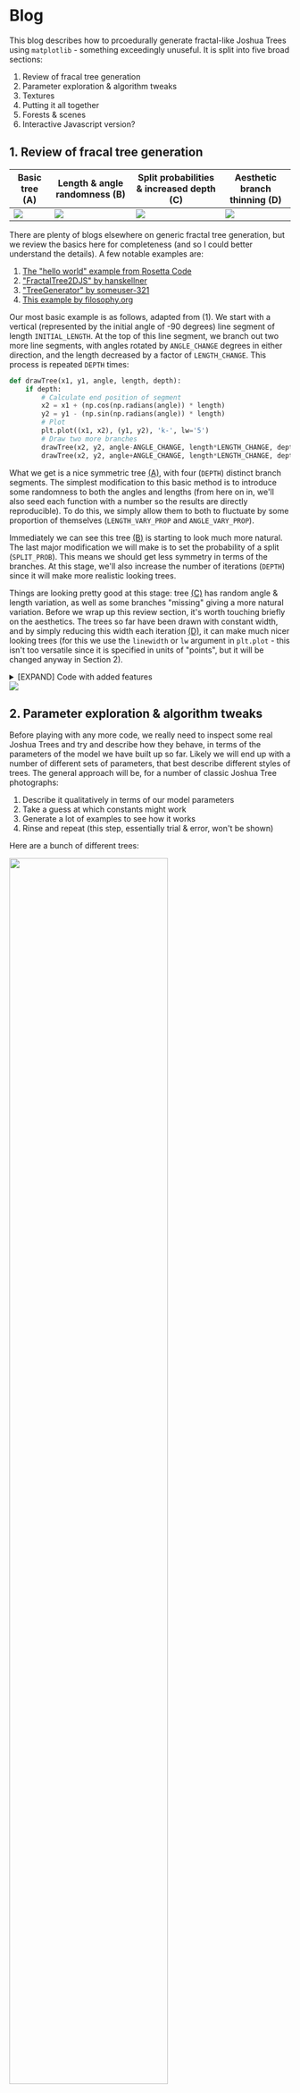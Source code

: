 # Blog

This blog describes how to prcoedurally generate fractal-like Joshua Trees using `matplotlib` - something exceedingly unuseful. It is split into five broad sections:

1. Review of fracal tree generation
2. Parameter exploration & algorithm tweaks
3. Textures
4. Putting it all together
5. Forests & scenes
6. Interactive Javascript version?

## 1. Review of fracal tree generation

|Basic tree (A)|Length & angle randomness (B)|Split probabilities & increased depth (C)|Aesthetic branch thinning (D)|
|---|---|---|---|
| <img src="https://github.com/beyondbeneath/fractal-joshua-trees/blob/master/blog/blog1a.png"> | <img src="https://github.com/beyondbeneath/fractal-joshua-trees/blob/master/blog/blog1b.png"> | <img src="https://github.com/beyondbeneath/fractal-joshua-trees/blob/master/blog/blog1c.png"> | <img src="https://github.com/beyondbeneath/fractal-joshua-trees/blob/master/blog/blog1d.png"> |

There are plenty of blogs elsewhere on generic fractal tree generation, but we review the basics here for completeness (and so I could better understand the details). A few notable examples are:

1. [The "hello world" example from Rosetta Code](https://rosettacode.org/wiki/Fractal_tree#Python)
2. ["FractalTree2DJS" by hanskellner](https://github.com/hanskellner/FractalTree2DJS)
3. ["TreeGenerator" by someuser-321](https://someuser-321.github.io/TreeGenerator/)
4. [This example by filosophy.org](https://filosophy.org/projects/trees/)

Our most basic example is as follows, adapted from (1). We start with a vertical (represented by the initial angle of -90 degrees) line segment of length `INITIAL_LENGTH`. At the top of this line segment, we branch out two more line segments, with angles rotated by `ANGLE_CHANGE` degrees in either direction, and the length decreased by a factor of `LENGTH_CHANGE`. This process is repeated `DEPTH` times:

```python
def drawTree(x1, y1, angle, length, depth):
    if depth:
        # Calculate end position of segment
        x2 = x1 + (np.cos(np.radians(angle)) * length)
        y2 = y1 - (np.sin(np.radians(angle)) * length)
        # Plot
        plt.plot((x1, x2), (y1, y2), 'k-', lw='5')
        # Draw two more branches
        drawTree(x2, y2, angle-ANGLE_CHANGE, length*LENGTH_CHANGE, depth-1)
        drawTree(x2, y2, angle+ANGLE_CHANGE, length*LENGTH_CHANGE, depth-1)
```

What we get is a nice symmetric tree [(A)](blog1a.png), with four (`DEPTH`) distinct branch segments. The simplest modification to this basic method is to introduce some randomness to both the angles and lengths (from here on in, we'll also seed each function with a number so the results are directly reproducible). To do this, we simply allow them to both to fluctuate by some proportion of themselves (`LENGTH_VARY_PROP` and `ANGLE_VARY_PROP`).

Immediately we can see this tree [(B)](blog1b.png) is starting to look much more natural. The last major modification we will make is to set the probability of a split (`SPLIT_PROB`). This means we should get less symmetry in terms of the branches. At this stage, we'll also increase the number of iterations (`DEPTH`) since it will make more realistic looking trees.

Things are looking pretty good at this stage: tree [(C)](blog1c.png) has random angle & length variation, as well as some branches "missing" giving a more natural variation. Before we wrap up this review section, it's worth touching briefly on the aesthetics. The trees so far have been drawn with constant width, and by simply reducing this width each iteration [(D)](blog1d.png), it can make much nicer looking trees (for this we use the `linewidth` or `lw` argument in `plt.plot` - this isn't too versatile since it is specified in units of "points", but it will be changed anyway in Section 2).

<details><summary>[EXPAND] Code with added features</summary>
<p>
  
```python
def drawTree(x1, y1, angle, length, depth):
    if depth:
        # Calculatre end position of segment
        x2 = x1 + np.cos(np.radians(angle)) * length
        y2 = y1 - np.sin(np.radians(angle)) * length
        # Plot
        w = (depth**2)/8
        plt.plot((x1, x2), (y1, y2), 'k-', lw=w)
        # Randomise the angle & length changes
        rnd1 = np.random.random(4) - 0.5
        l1 = LENGTH_CHANGE + (rnd1[0] * LENGTH_CHANGE * LENGTH_VARY_PROP)
        l2 = LENGTH_CHANGE + (rnd1[1] * LENGTH_CHANGE * LENGTH_VARY_PROP)
        a1 = ANGLE_CHANGE  + (rnd1[2] * ANGLE_CHANGE  * ANGLE_VARY_PROP)
        a2 = ANGLE_CHANGE  + (rnd1[3] * ANGLE_CHANGE  * ANGLE_VARY_PROP)
        # Draw two more branches
        rnd2 = np.random.random(2)
        if rnd2[0] < SPLIT_PROB: drawTree(x2, y2, angle-a1, length*l1, depth-1)
        if rnd2[1] < SPLIT_PROB: drawTree(x2, y2, angle+a2, length*l2, depth-1)
# Seed
seed = 6
np.random.seed(seed)

# Constants
DEPTH = 8
ANGLE_CHANGE = 30
LENGTH_CHANGE = 0.6
INITIAL_LENGTH = 10
LENGTH_VARY_PROP = 1.0
ANGLE_VARY_PROP = 1.0
SPLIT_PROB = 0.9

# Draw a tree
plt.figure(figsize=(6,6))
drawTree(0, 0, -90, INITIAL_LENGTH, DEPTH)
plt.axis('equal')
plt.title('seed {}'.format(seed))
```

</p>
</details>

<img src="https://github.com/beyondbeneath/fractal-joshua-trees/blob/master/blog/blog1e.png">

## 2. Parameter exploration & algorithm tweaks

Before playing with any more code, we really need to inspect some real Joshua Trees and try and describe how they behave, in terms of the parameters of the model we have built up so far. Likely we will end up with a number of different sets of parameters, that best describe different styles of trees.  The general approach will be, for a number of classic Joshua Tree photographs:

1. Describe it qualitatively in terms of our model parameters
2. Take a guess at which constants might work
3. Generate a lot of examples to see how it works
4. Rinse and repeat (this step, essentially trial & error, won't be shown)

Here are a bunch of different trees:

<img src="https://github.com/beyondbeneath/fractal-joshua-trees/blob/master/blog/blog2a.png" width=75% height=75%>

<details><summary>[EXPAND] Sources of photographs</summary>
<p>

1. https://www.axios.com/government-shutdown-national-parks-joshua-trees-98350e1b-496b-4508-a0d5-45bd4074e42b.html
2. https://www.smithsonianmag.com/smart-news/californias-joshua-trees-are-under-threat-180959991/
3. https://gearpatrol.com/2015/06/30/joshua-tree-travel-guide/
4. https://gearpatrol.com/2015/06/30/joshua-tree-travel-guide/
5. https://www.washingtonpost.com/nation/2019/01/11/travesty-this-nation-people-are-destroying-joshua-trees-joshua-tree-national-park
6. https://backroadplanet.com/best-hikes-joshua-tree-day-trip/
7. https://www.palmspringslife.com/rock-around-the-clock/
8. http://www.ghumr.com/joshua-tree-national-park-flintstone-land/
9. http://www.ghumr.com/joshua-tree-national-park-flintstone-land/
10. https://www.nationalgeographic.com/travel/national-parks/joshua-tree-national-park/
11. https://en.wikipedia.org/wiki/Yucca_brevifolia#/media/File:JoshuaTreesMexico.jpg
12. https://www.tripsavvy.com/joshua-tree-national-park-4116596
13. https://www.tripsavvy.com/joshua-tree-national-park-4116596
14. http://cannundrum.blogspot.com/2010/07/joshua-tree.html
  
</p>
</details>

Observations:
* In general, the trunk size remains relativelty constant from the base all the way to the terminal branches (high `WIDTH_CHANGE`)
* Larger trees (#1,#2) can be fairly symmetrical (high `LENGTH_CHANGE`)
* Some trees can be slanted (#5,#7,#10)
* All but the largest trees have tall initial segments
* Tall, "simple" trees (#3,#6,#8) have low depth (~3?), long base trunks (large `INITIAL_LENGTH`), and rapidly shrink (large `LENGTH_CHANGE`)
* It's not uncommon to have huge angle variations on some branches (sometimes 90 degrees)
* There are often long single, yet curvy, branches (this indicates that `SPLIT_PROB` should decrease with depth, not currently implemented)

From [this description](http://www.flowersociety.org/JT_Botanical.htm):

> Unlike a typical tree branch, this new stem grows rigidly in a totally different direction, at an angle, horizontally, or even down towards the ground. Each branching stem also abruptly ends its growth after blossoming, and further branches veer off in new directions. As well as ending in blossoming, branching may occur where a stem has been damaged by insects.
> 
> After many years, some Joshua trees develop a complex system of twisted branches growing in many directions. Others develop a more harmonious tree shape, while still others remain mostly vertical. The amazing variety of shapes and growth patterns imparts an unusual individuality to each tree.

These images show some trials to mimic the two broad styles of trees: firstly the larger broader trees (e.g., #1, #2); and secondly the taller trees (e.g., #3, #6, #8) with less angle variation:

|Example `Type I`|Example `Type II`|
|---|---|
| <img src="https://github.com/beyondbeneath/fractal-joshua-trees/blob/master/blog/blog2b.png"> | <img src="https://github.com/beyondbeneath/fractal-joshua-trees/blob/master/blog/blog2c.png"> |

These two simple parameter combinations (designated now as `Type I` and `Type II` trees respectively) allow a decent first pass at generating two drastically different stlyed trees. Amazingly, even just be keeping the trunks the same width it makes a huge different in terms of their similarity to actual trees. This is a list of the parameters used demonstrating the key differences which produce the features:

|Parameter|`Type I`|`Type II`|
|---|---|---|
|`LENGTH_CHANGE`|0.8|0.5|
|`ANGLE_CHANGE`|30|20|
|`ANGLE_VARY_PROP`|0.4|1.0|
|`LENGHT_WIDTH_RATIO`|0.2|0.1|
|`SPLIT_PROB`|0.90|0.95|
|`DEPTH`|6|4|

Now we can think about adding some more functionality to the system. First, let's allow the split probability (`SPLIT_PROB`) to decrease by a factor of `SPLIT_PROB_CHANGE` with each iteration, which should have the effect of producing long, curvy branches, which can be demonstrated by looking at the `Type I` examples shown earlier with the added functionality - the same seeds are used to show how the trees evolve differently:

|`Type I` with fixed split probability|`Type I` with decreasing split probability|
|---|---|
| <img src="https://github.com/beyondbeneath/fractal-joshua-trees/blob/master/blog/blog2b.png"> | <img src="https://github.com/beyondbeneath/fractal-joshua-trees/blob/master/blog/blog2d.png"> |

These variants (with decreasing split probabilities, `SPLIT_PROB_CHANGE`) will be designated `Type Ia` and `Type IIa`. Note we can have the previous `Type I` trees (at a value of `1.0`) or increasingly weirder versions of these trees (at lower values of `0.9`). For these trees anything lower than `0.9` and the split probality decreases too rapidly resulting in the trees being too bare. It is also noted `Type II` trees need to be compensated with larger `DEPTH` in order to allow curvature to form & add a nice amount of weirdness.

The next thing to add is the extreme angle changes. A simple way of doing this is just to enforce a large angle change (`LARGE_ANGLE`) at some set probability (`LARGE_ANGLE_PROB`):

|`Type Ia`| `Type Ia` with probabilistic large angles|
|---|---|
| <img src="https://github.com/beyondbeneath/fractal-joshua-trees/blob/master/blog/blog2e.png"> | <img src="https://github.com/beyondbeneath/fractal-joshua-trees/blob/master/blog/blog2f.png"> |

These variants (with decreasing split probabilities AND random large angles) will be designated `Type Ib` and `Type IIb`.

While not perfect, this probably gives us enough to work with for now - later tweaks can be made if necessary. The next steps are to add the textures & colours.

## 3. Textures

Our simple black silhouette-like branch segments are not yet resembling Joshua Trees because they are lacking two distinct characteristics: the leaves and the shaggy bark which covers parts of the trunk. Actually, upon reading it appears the spiky bark are actually older leaves which change from upright green spikes, to downward facing brown-grey spikes which protect the trunk:

> The younger ones remain green, but as they age the leaves fade to gray and become a fibrous residue which droops and finally covers the branch or trunk in a protective coating.

So to make them look better, we will simulate these two effects.

### Trunk spikes

The trunk spikes can be simulated by a host of downard-facing near-isoscelese triangles. By observing the samples above, we can see a few important parameters we might wish to include: firstly, the density of the spikes decreases as you move up toward the tree (and often, they only begin appearing after the first split); 2) as you get closer and closer to the green leaves, they start to point radially out (rather than directly 'down' along the axis of the trunk). So both the density and radial pointing are proportional to how close to the terminal branch they are.

Considering a simple experiment, we can (1) produce a branch segment; (2) randomly choose positions from which a spike will originate; (3) draw a downward-facing triangle; (4) radially point them out, proportional to their distance from the center; (5) order the spikes so produce a more physically realistic pattern; (6) assign a base colour and small per-spike colour variation to them all. This simple workflow produces pretty reasonably looking tree branch segments:

<img src="https://github.com/beyondbeneath/fractal-joshua-trees/blob/master/blog/blog3a.png">

Unfortunately this didn't look right for the green leafy spikes - it just looked too disorganised, this is the third image (3) below. So a few more iterations were made: (4) create a regular grid (with slight random jittering) of spikes - this is starting to look better; (5) naively displace the pointy ends down a bit (to retain their "length" as they point outward); (6) use trig to create a more realistic pointing function:

<img src="https://github.com/beyondbeneath/fractal-joshua-trees/blob/master/blog/blog3b.png">

The final result is pretty close to reality, and it makes sense. If you consider the 3D structure of what is happening, the spikes are roughly the same size and all point outward at a fixed angle. The reason we observe an increase in radial pointing as you move away from the branch center is just a 2D projection effect: the spikes in the middle are still facing out; they are just directly in our line of sight so we can't see it.

Having a decent physicaly model and colour routine means we can combine branch segments (brown), leaf segments (green), and the dying leaves (yellow) all together:

<img src="https://github.com/beyondbeneath/fractal-joshua-trees/blob/master/blog/blog3c.png">

## 4. Putting it all together

To create a truly "random" tree from a number of different interesting sets of parameters, we simply select a parameter set `[Type I, Type Ia, Type Ib , 'Type II', 'Type IIc', 'Type IIb']` from a fixed probability distribution `[0.1, 0.2, 0.2, 0.1, 0.2, 0.2]`. These can be modified, but were chosen to slightly downweight the uninteresting trees. Now, having abstracted the parameter choice we can have one function to generate an effectively very random tree:

<img src="https://github.com/beyondbeneath/fractal-joshua-trees/blob/master/blog/blog4a.png">

Before dressing the tree fully up in spikes, I had a look at covering the terminal branch in the green spikes and got a result which obviously wasn't how they look - rather the green spikes should head out the same direction of the last branch segment. Making this adjustment and fitting out the whole tree, produces, well, a Joshua Tree:


| <img src="https://github.com/beyondbeneath/fractal-joshua-trees/blob/master/blog/blog4b.png"> | <img src="https://github.com/beyondbeneath/fractal-joshua-trees/blob/master/blog/blog4c.png"> |
|---|---|
